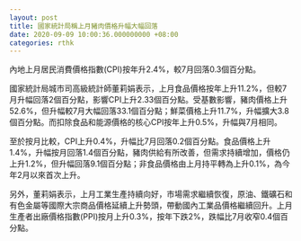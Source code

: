 ```yaml
---
layout: post
title: 國家統計局稱上月豬肉價格升幅大幅回落
date: 2020-09-09 10:00:36.000000000 +08:00
categories: rthk
---
```


內地上月居民消費價格指數(CPI)按年升2.4%，較7月回落0.3個百分點。

國家統計局城市司高級統計師董莉娟表示，上月食品價格按年上升11.2%，但較7月升幅回落2個百分點，影響CPI上升2.33個百分點。受基數影響，豬肉價格上升52.6%，但升幅較7月大幅回落33.1個百分點；鮮菜價格上升11.7%，升幅擴大3.8個百分點。而扣除食品和能源價格的核心CPI按年上升0.5%，升幅與7月相同。

至於按月比較，CPI上升0.4%，升幅比7月回落0.2個百分點。食品價格上升1.4%，升幅按月回落1.4個百分點，豬肉供給有所改善，但需求持續增加，價格仍上升1.2%，但升幅回落9.1個百分點；非食品價格由上月持平轉為上升0.1%，為今年2月以來首次上升。

另外，董莉娟表示，上月工業生產持續向好，市場需求繼續恢復，原油、鐵礦石和有色金屬等國際大宗商品價格延續上升勢頭，帶動國內工業品價格繼續回升。上月生產者出廠價格指數(PPI)按月上升0.3%，按年下跌2%，跌幅比7月收窄0.4個百分點。
